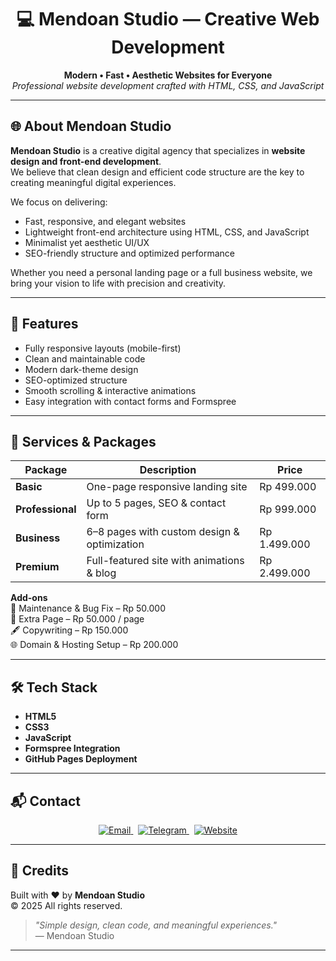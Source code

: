 <h1 align="center">💻 Mendoan Studio — Creative Web Development</h1>

<p align="center">
  <b>Modern • Fast • Aesthetic Websites for Everyone</b>  
  <br>
  <i>Professional website development crafted with HTML, CSS, and JavaScript</i>
</p>

---

## 🌐 About Mendoan Studio

**Mendoan Studio** is a creative digital agency that specializes in **website design and front-end development**.  
We believe that clean design and efficient code structure are the key to creating meaningful digital experiences.

We focus on delivering:
- Fast, responsive, and elegant websites  
- Lightweight front-end architecture using HTML, CSS, and JavaScript  
- Minimalist yet aesthetic UI/UX  
- SEO-friendly structure and optimized performance  

Whether you need a personal landing page or a full business website, we bring your vision to life with precision and creativity.

---

## 🚀 Features

- Fully responsive layouts (mobile-first)
- Clean and maintainable code
- Modern dark-theme design
- SEO-optimized structure
- Smooth scrolling & interactive animations
- Easy integration with contact forms and Formspree

---

## 💼 Services & Packages

| Package | Description | Price |
|----------|--------------|-------|
| **Basic** | One-page responsive landing site | Rp 499.000 |
| **Professional** | Up to 5 pages, SEO & contact form | Rp 999.000 |
| **Business** | 6–8 pages with custom design & optimization | Rp 1.499.000 |
| **Premium** | Full-featured site with animations & blog | Rp 2.499.000 |

**Add-ons**  
🔧 Maintenance & Bug Fix – Rp 50.000  
🚀 Extra Page – Rp 50.000 / page  
🖋️ Copywriting – Rp 150.000  
🌐 Domain & Hosting Setup – Rp 200.000  

---

## 🛠️ Tech Stack

- **HTML5**
- **CSS3**
- **JavaScript**
- **Formspree Integration**
- **GitHub Pages Deployment**

---

## 📬 Contact

<p align="center">
  <a href="mailto:contact@mendoanstudio.com">
    <img src="https://img.shields.io/badge/Email-Contact%20Us-blue?style=for-the-badge&logo=gmail&logoColor=white" alt="Email">
  </a>
  &nbsp;
  <a href="https://t.me/mendoanstudio">
    <img src="https://img.shields.io/badge/Telegram-Chat%20Now-2CA5E0?style=for-the-badge&logo=telegram&logoColor=white" alt="Telegram">
  </a>
  &nbsp;
  <a href="https://raflydtya.github.io/portofolio">
    <img src="https://img.shields.io/badge/🌐%20Visit-Website-black?style=for-the-badge" alt="Website">
  </a>
</p>

---

## 🧠 Credits

Built with ❤️ by **Mendoan Studio**  
© 2025 All rights reserved.

> _"Simple design, clean code, and meaningful experiences."_  
> — Mendoan Studio

---

